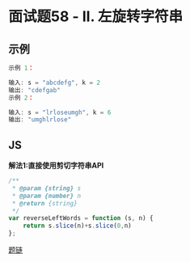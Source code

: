 # 面试题58 - II. 左旋转字符串
## 示例
```js
示例 1：

输入: s = "abcdefg", k = 2
输出: "cdefgab"
示例 2：

输入: s = "lrloseumgh", k = 6
输出: "umghlrlose"
```
## JS
**解法1:直接使用剪切字符串API**
```js
/**
 * @param {string} s
 * @param {number} n
 * @return {string}
 */
var reverseLeftWords = function (s, n) {
    return s.slice(n)+s.slice(0,n)
};
```
[题链](https://leetcode-cn.com/problems/zuo-xuan-zhuan-zi-fu-chuan-lcof/)

<comment/>
<tongji/>